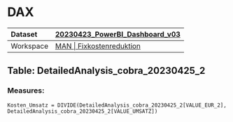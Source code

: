 



# DAX

|Dataset|[20230423_PowerBI_Dashboard_v03](./../20230423_PowerBI_Dashboard_v03.md)|
| :--- | :--- |
|Workspace|[MAN \| Fixkostenreduktion](../../Workspaces/MAN-\|-Fixkostenreduktion.md)|

## Table: DetailedAnalysis_cobra_20230425_2

### Measures:


```dax
Kosten_Umsatz = DIVIDE(DetailedAnalysis_cobra_20230425_2[VALUE_EUR_2], DetailedAnalysis_cobra_20230425_2[VALUE_UMSATZ])
```

